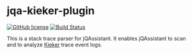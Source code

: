 # jqa-kieker-plugin

[![GitHub license](https://img.shields.io/badge/License-GPL%20v3-blue.svg)](https://github.com/softvis-research/jqa-kieker-plugin/blob/master/LICENSE)
[![Build Status](https://travis-ci.com/softvis-research/jqa-kieker-plugin.svg?branch=master)](https://travis-ci.com/softvis-research/jqa-kieker-plugin)

This is a stack trace parser for jQAssistant. It enables jQAssistant to scan and to analyze [Kieker](https://github.com/kieker-monitoring/kieker) trace event logs.

